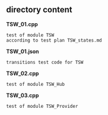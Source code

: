 ## directory content

**TSW_01.cpp**
```
test of module TSW
according to test plan TSW_states.md
```

**TSW_01.json**
```
transitions test code for TSW
```

**TSW_02.cpp**
```
test of module TSW_Hub
```

**TSW_03.cpp**
```
test of module TSW_Provider
```
